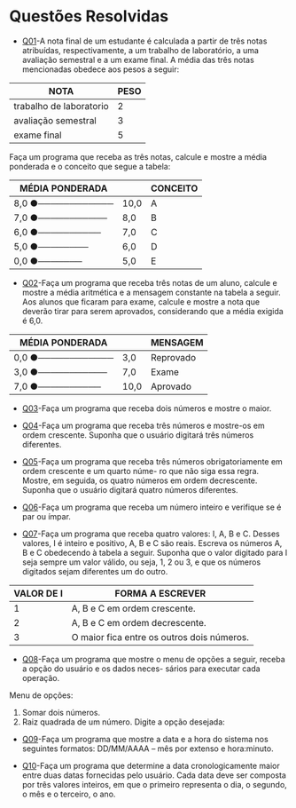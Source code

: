 # **Questões Resolvidas**

 - [Q01](Q01)-A nota final de um estudante é calculada a partir de três notas atribuídas, respectivamente, a um trabalho de laboratório, a uma avaliação semestral e a um exame final. A média das três notas mencionadas obedece aos pesos a seguir:

|        NOTA            |   PESO  |
|------------------------|---------|
|trabalho de laboratorio |    2    |
|avaliação semestral     |    3    |
|exame final             |    5    |

Faça um programa que receba as três notas, calcule e mostre a média ponderada e o conceito que segue
a tabela:

|  MÉDIA PONDERADA  |           | CONCEITO |
|-------------------|-----------|----------|
|8,0  ●──────────── |   10,0    |     A    |
|7,0  ●───────────  |   8,0     |     B    |
|6,0  ●──────────   |   7,0     |     C    |
|5,0  ●────────     |   6,0     |     D    |
|0,0  ●───────      |   5,0     |     E    |

- [Q02](Q02)-Faça um programa que receba três notas de um aluno, calcule e mostre a média aritmética e a mensagem
constante na tabela a seguir. Aos alunos que ficaram para exame, calcule e mostre a nota que deverão
tirar para serem aprovados, considerando que a média exigida é 6,0.

|  MÉDIA PONDERADA  |           |    MENSAGEM   |
|-------------------|-----------|---------------|
|0,0  ●──────────── |   3,0     |    Reprovado  |
|3,0  ●───────────  |   7,0     |    Exame      |
|7,0  ●──────────   |   10,0    |    Aprovado   |

- [Q03](Q03)-Faça um programa que receba dois números e mostre o maior.

- [Q04](Q04)-Faça um programa que receba três números e mostre-os em ordem crescente. Suponha que o usuário
digitará três números diferentes.


- [Q05](Q05)-Faça um programa que receba três números obrigatoriamente em ordem crescente e um quarto núme-
ro que não siga essa regra. Mostre, em seguida, os quatro números em ordem decrescente. Suponha que o usuário digitará quatro números diferentes.

- [Q06](Q06)-Faça um programa que receba um número inteiro e verifique se é par ou ímpar.

- [Q07](Q07)-Faça um programa que receba quatro valores: I, A, B e C. Desses valores, I é inteiro e positivo, A, B e
C são reais. Escreva os números A, B e C obedecendo à tabela a seguir.
Suponha que o valor digitado para I seja sempre um valor válido, ou seja, 1, 2 ou 3, e que os números
digitados sejam diferentes um do outro.

|  VALOR DE I |            FORMA A ESCREVER                |
|-------------|--------------------------------------------|
|     1       | A, B e C em ordem crescente.               |
|     2       | A, B e C em ordem decrescente.             |
|     3       | O maior fica entre os outros dois números. |

- [Q08](Q08)-Faça um programa que mostre o menu de opções a seguir, receba a opção do usuário e os dados neces-
sários para executar cada operação.

Menu de opções:
1. Somar dois números.
2. Raiz quadrada de um número.
Digite a opção desejada:

- [Q09](Q09)-Faça um programa que mostre a data e a hora do sistema nos seguintes formatos: DD/MM/AAAA –
mês por extenso e hora:minuto.

- [Q10](Q10)-Faça um programa que determine a data cronologicamente maior entre duas datas fornecidas pelo
usuário. Cada data deve ser composta por três valores inteiros, em que o primeiro representa o dia, o
segundo, o mês e o terceiro, o ano.
